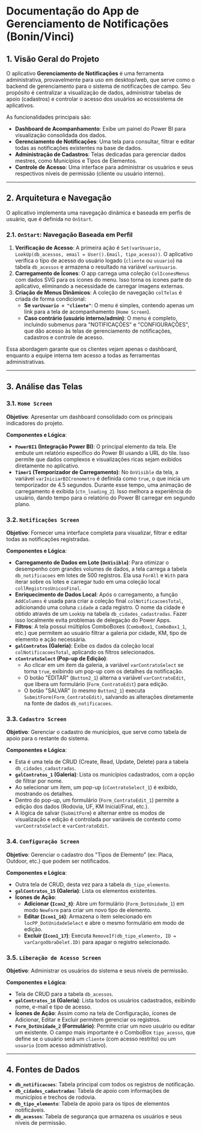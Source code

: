 # Documentação do App de Gerenciamento de Notificações (Bonin/Vinci)

## 1. Visão Geral do Projeto

O aplicativo **Gerenciamento de Notificações** é uma ferramenta administrativa, provavelmente para uso em desktop/web, que serve como o backend de gerenciamento para o sistema de notificações de campo. Seu propósito é centralizar a visualização de dados, administrar tabelas de apoio (cadastros) e controlar o acesso dos usuários ao ecossistema de aplicativos.

As funcionalidades principais são:

-   **Dashboard de Acompanhamento**: Exibe um painel do Power BI para visualização consolidada dos dados.
-   **Gerenciamento de Notificações**: Uma tela para consultar, filtrar e editar todas as notificações existentes na base de dados.
-   **Administração de Cadastros**: Telas dedicadas para gerenciar dados mestres, como Municípios e Tipos de Elementos.
-   **Controle de Acesso**: Uma interface para administrar os usuários e seus respectivos níveis de permissão (cliente ou usuário interno).

---

## 2. Arquitetura e Navegação

O aplicativo implementa uma navegação dinâmica e baseada em perfis de usuário, que é definida no `OnStart`.

### 2.1. `OnStart`: Navegação Baseada em Perfil

1.  **Verificação de Acesso**: A primeira ação é `Set(varUsuario, LookUp(db_acessos, email = User().Email, tipo_acesso))`. O aplicativo verifica o tipo de acesso do usuário logado (`cliente` ou `usuario`) na tabela `db_acessos` e armazena o resultado na variável `varUsuario`.
2.  **Carregamento de Ícones**: O app carrega uma coleção `ColIconesMenus` com dados SVG para os ícones do menu. Isso torna os ícones parte do aplicativo, eliminando a necessidade de carregar imagens externas.
3.  **Criação de Menus Dinâmicos**: A coleção de navegação `colTelas` é criada de forma condicional:
    -   **Se `varUsuario = "cliente"`**: O menu é simples, contendo apenas um link para a tela de acompanhamento (`Home Screen`).
    -   **Caso contrário (usuário interno/admin)**: O menu é completo, incluindo submenus para "NOTIFICAÇÕES" e "CONFIGURAÇÕES", que dão acesso às telas de gerenciamento de notificações, cadastros e controle de acesso.

Essa abordagem garante que os clientes vejam apenas o dashboard, enquanto a equipe interna tem acesso a todas as ferramentas administrativas.

---

## 3. Análise das Telas

### 3.1. `Home Screen`

**Objetivo**: Apresentar um dashboard consolidado com os principais indicadores do projeto.

**Componentes e Lógica**:

-   **`PowerBI1` (Integração Power BI)**: O principal elemento da tela. Ele embute um relatório específico do Power BI usando a URL do tile. Isso permite que dados complexos e visualizações ricas sejam exibidos diretamente no aplicativo.
-   **`Timer1` (Temporizador de Carregamento)**: No `OnVisible` da tela, a variável `varIniciarBICronometro` é definida como `true`, o que inicia um temporizador de 4.5 segundos. Durante esse tempo, uma animação de carregamento é exibida (`ctn_loading_2`). Isso melhora a experiência do usuário, dando tempo para o relatório do Power BI carregar em segundo plano.

### 3.2. `Notificações Screen`

**Objetivo**: Fornecer uma interface completa para visualizar, filtrar e editar todas as notificações registradas.

**Componentes e Lógica**:

-   **Carregamento de Dados em Lote (`OnVisible`)**: Para otimizar o desempenho com grandes volumes de dados, a tela carrega a tabela `db_notificacoes` em lotes de 500 registros. Ela usa `ForAll` e `With` para iterar sobre os lotes e carregar tudo em uma coleção local `collRegistrosUnicosFinal`.
-   **Enriquecimento de Dados Local**: Após o carregamento, a função `AddColumns` é usada para criar a coleção final `colNotificacoesTotal`, adicionando uma coluna `cidade` a cada registro. O nome da cidade é obtido através de um `LookUp` na tabela `db_cidades_cadastradas`. Fazer isso localmente evita problemas de delegação do Power Apps.
-   **Filtros**: A tela possui múltiplos ComboBoxes (`ComboBox1`, `ComboBox1_1`, etc.) que permitem ao usuário filtrar a galeria por cidade, KM, tipo de elemento e ação necessária.
-   **`galContratos` (Galeria)**: Exibe os dados da coleção local `colNotificacoesTotal`, aplicando os filtros selecionados.
-   **`cContratoSelect` (Pop-up de Edição)**:
    -   Ao clicar em um item da galeria, a variável `varContratoSelect` se torna `true`, exibindo um pop-up com os detalhes da notificação.
    -   O botão "EDITAR" (`Button2_1`) alterna a variável `varContratoEdit`, que libera um formulário (`Form_ContratoEdit`) para edição.
    -   O botão "SALVAR" (o mesmo `Button2_1`) executa `SubmitForm(Form_ContratoEdit)`, salvando as alterações diretamente na fonte de dados `db_notificacoes`.

### 3.3. `Cadastro Screen`

**Objetivo**: Gerenciar o cadastro de municípios, que serve como tabela de apoio para o restante do sistema.

**Componentes e Lógica**:

-   Esta é uma tela de CRUD (Create, Read, Update, Delete) para a tabela `db_cidades_cadastradas`.
-   **`galContratos_1` (Galeria)**: Lista os municípios cadastrados, com a opção de filtrar por nome.
-   Ao selecionar um item, um pop-up (`cContratoSelect_1`) é exibido, mostrando os detalhes.
-   Dentro do pop-up, um formulário (`Form_ContratoEdit_1`) permite a edição dos dados (Rodovia, UF, KM Inicial/Final, etc.).
-   A lógica de salvar (`SubmitForm`) e alternar entre os modos de visualização e edição é controlada por variáveis de contexto como `varContratoSelect` e `varContratoEdit`.

### 3.4. `Configuração Screen`

**Objetivo**: Gerenciar o cadastro dos "Tipos de Elemento" (ex: Placa, Outdoor, etc.) que podem ser notificados.

**Componentes e Lógica**:

-   Outra tela de CRUD, desta vez para a tabela `db_tipo_elemento`.
-   **`galContratos_15` (Galeria)**: Lista os elementos existentes.
-   **Ícones de Ação**:
    -   **Adicionar (`Icon2_8`)**: Abre um formulário (`Form_DotUnidade_1`) em modo `NewForm` para criar um novo tipo de elemento.
    -   **Editar (`Icon1_16`)**: Armazena o item selecionado em `locPP_DotUnidadeSelect` e abre o mesmo formulário em modo de edição.
    -   **Excluir (`Icon1_17`)**: Executa `RemoveIf(db_tipo_elemento, ID = varCargoObraDelet.ID)` para apagar o registro selecionado.

### 3.5. `Liberação de Acesso Screen`

**Objetivo**: Administrar os usuários do sistema e seus níveis de permissão.

**Componentes e Lógica**:

-   Tela de CRUD para a tabela `db_acessos`.
-   **`galContratos_16` (Galeria)**: Lista todos os usuários cadastrados, exibindo nome, e-mail e tipo de acesso.
-   **Ícones de Ação**: Assim como na tela de Configuração, ícones de Adicionar, Editar e Excluir permitem gerenciar os registros.
-   **`Form_DotUnidade_2` (Formulário)**: Permite criar um novo usuário ou editar um existente. O campo mais importante é o ComboBox `tipo_acesso`, que define se o usuário será um `cliente` (com acesso restrito) ou um `usuario` (com acesso administrativo).

---

## 4. Fontes de Dados

-   **`db_notificacoes`**: Tabela principal com todos os registros de notificação.
-   **`db_cidades_cadastradas`**: Tabela de apoio com informações de municípios e trechos de rodovia.
-   **`db_tipo_elemento`**: Tabela de apoio para os tipos de elementos notificáveis.
-   **`db_acessos`**: Tabela de segurança que armazena os usuários e seus níveis de permissão.
